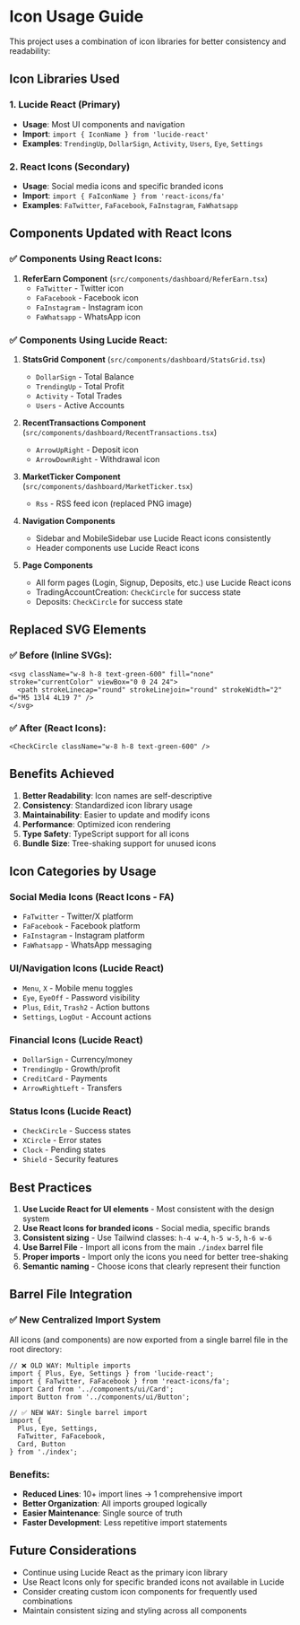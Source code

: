 # Icon Usage Guide

This project uses a combination of icon libraries for better consistency and readability:

## Icon Libraries Used

### 1. Lucide React (Primary)
- **Usage**: Most UI components and navigation
- **Import**: `import { IconName } from 'lucide-react'`
- **Examples**: `TrendingUp`, `DollarSign`, `Activity`, `Users`, `Eye`, `Settings`

### 2. React Icons (Secondary)
- **Usage**: Social media icons and specific branded icons
- **Import**: `import { FaIconName } from 'react-icons/fa'`
- **Examples**: `FaTwitter`, `FaFacebook`, `FaInstagram`, `FaWhatsapp`

## Components Updated with React Icons

### ✅ Components Using React Icons:
1. **ReferEarn Component** (`src/components/dashboard/ReferEarn.tsx`)
   - `FaTwitter` - Twitter icon
   - `FaFacebook` - Facebook icon
   - `FaInstagram` - Instagram icon
   - `FaWhatsapp` - WhatsApp icon

### ✅ Components Using Lucide React:
1. **StatsGrid Component** (`src/components/dashboard/StatsGrid.tsx`)
   - `DollarSign` - Total Balance
   - `TrendingUp` - Total Profit
   - `Activity` - Total Trades
   - `Users` - Active Accounts

2. **RecentTransactions Component** (`src/components/dashboard/RecentTransactions.tsx`)
   - `ArrowUpRight` - Deposit icon
   - `ArrowDownRight` - Withdrawal icon

3. **MarketTicker Component** (`src/components/dashboard/MarketTicker.tsx`)
   - `Rss` - RSS feed icon (replaced PNG image)

4. **Navigation Components**
   - Sidebar and MobileSidebar use Lucide React icons consistently
   - Header components use Lucide React icons

5. **Page Components**
   - All form pages (Login, Signup, Deposits, etc.) use Lucide React icons
   - TradingAccountCreation: `CheckCircle` for success state
   - Deposits: `CheckCircle` for success state

## Replaced SVG Elements

### ✅ Before (Inline SVGs):
```tsx
<svg className="w-8 h-8 text-green-600" fill="none" stroke="currentColor" viewBox="0 0 24 24">
  <path strokeLinecap="round" strokeLinejoin="round" strokeWidth="2" d="M5 13l4 4L19 7" />
</svg>
```

### ✅ After (React Icons):
```tsx
<CheckCircle className="w-8 h-8 text-green-600" />
```

## Benefits Achieved

1. **Better Readability**: Icon names are self-descriptive
2. **Consistency**: Standardized icon library usage
3. **Maintainability**: Easier to update and modify icons
4. **Performance**: Optimized icon rendering
5. **Type Safety**: TypeScript support for all icons
6. **Bundle Size**: Tree-shaking support for unused icons

## Icon Categories by Usage

### Social Media Icons (React Icons - FA)
- `FaTwitter` - Twitter/X platform
- `FaFacebook` - Facebook platform
- `FaInstagram` - Instagram platform
- `FaWhatsapp` - WhatsApp messaging

### UI/Navigation Icons (Lucide React)
- `Menu`, `X` - Mobile menu toggles
- `Eye`, `EyeOff` - Password visibility
- `Plus`, `Edit`, `Trash2` - Action buttons
- `Settings`, `LogOut` - Account actions

### Financial Icons (Lucide React)
- `DollarSign` - Currency/money
- `TrendingUp` - Growth/profit
- `CreditCard` - Payments
- `ArrowRightLeft` - Transfers

### Status Icons (Lucide React)
- `CheckCircle` - Success states
- `XCircle` - Error states
- `Clock` - Pending states
- `Shield` - Security features

## Best Practices

1. **Use Lucide React for UI elements** - Most consistent with the design system
2. **Use React Icons for branded icons** - Social media, specific brands
3. **Consistent sizing** - Use Tailwind classes: `h-4 w-4`, `h-5 w-5`, `h-6 w-6`
4. **Use Barrel File** - Import all icons from the main `./index` barrel file
5. **Proper imports** - Import only the icons you need for better tree-shaking
6. **Semantic naming** - Choose icons that clearly represent their function

## Barrel File Integration

### ✅ **New Centralized Import System**
All icons (and components) are now exported from a single barrel file in the root directory:

```tsx
// ❌ OLD WAY: Multiple imports
import { Plus, Eye, Settings } from 'lucide-react';
import { FaTwitter, FaFacebook } from 'react-icons/fa';
import Card from '../components/ui/Card';
import Button from '../components/ui/Button';

// ✅ NEW WAY: Single barrel import
import {
  Plus, Eye, Settings,
  FaTwitter, FaFacebook,
  Card, Button
} from './index';
```

### **Benefits:**
- **Reduced Lines**: 10+ import lines → 1 comprehensive import
- **Better Organization**: All imports grouped logically
- **Easier Maintenance**: Single source of truth
- **Faster Development**: Less repetitive import statements

## Future Considerations

- Continue using Lucide React as the primary icon library
- Use React Icons only for specific branded icons not available in Lucide
- Consider creating custom icon components for frequently used combinations
- Maintain consistent sizing and styling across all components
